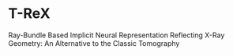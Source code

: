 # T-ReX
Ray-Bundle Based Implicit Neural Representation Reflecting X-Ray Geometry: An Alternative to the Classic Tomography
